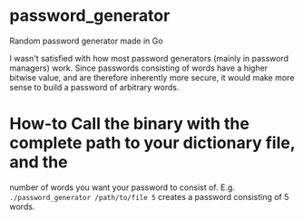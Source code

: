 # password_generator
Random password generator made in Go

I wasn't satisfied with how most password generators (mainly in password
managers) work. Since passwords consisting of words have a higher bitwise value,
and are therefore inherently more secure, it would make more sense to build a
password of arbitrary words.

# How-to Call the binary with the complete path to your dictionary file, and the
number of words you want your password to consist of. E.g. `./password_generator
/path/to/file 5` creates a password consisting of 5 words.
